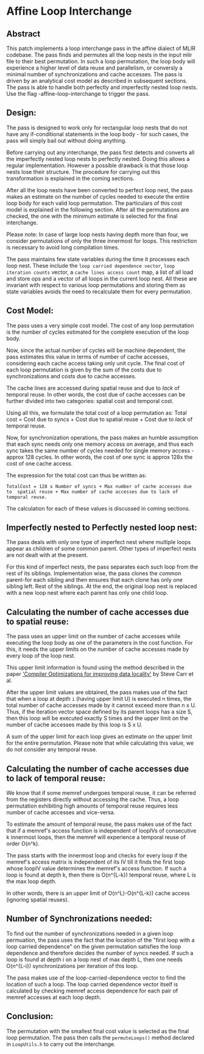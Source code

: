 # Affine Loop Interchange


## Abstract
This patch implements a loop interchange pass in the affine dialect of MLIR 
codebase. The pass finds and permutes all the loop nests in the input mlir file 
to their best permutation. In such a loop permutation, the loop body will 
experience a higher level of data reuse and parallelism, or conversly a minimal 
number of synchronizations and cache accesses. The pass is driven by an 
analytical cost model as described in subsequent sections. The pass is able to 
handle both perfectly and imperfectly nested loop nests. Use the flag 
-affine-loop-interchange to trigger the pass.

## Design:
The pass is designed to work only for rectangular loop nests that do not have 
any if-conditional statements in the loop body - for such cases, the pass will 
simply bail out without doing anything. 

Before carrying out any interchange, the pass first detects and converts all 
the imperfectly nested loop nests to perfectly nested. Doing this allows a
regular implementation. However a possible drawback is that those loop nests
lose their structure. The procedure for carrying out this transformation is
explained in the coming sections.

After all the loop nests have been converted to perfect loop nest, the pass 
makes an estimate on the number of cycles needed to execute the entire loop 
body for each valid loop permutation. The particulars of this cost model is 
explained in the following section. After all the permutations are checked,
the one with the minimum estimate is selected for the final interchange. 

Please note: In case of large loop nests having depth more than four, we 
consider permutations of only the three innermost for loops. This restriction is 
necessary to avoid long compilation times.

The pass maintains few state variables during the time it processes each loop 
nest. These include the `loop carried dependence vector`, `loop iteration counts` 
vector, a `cache lines access count` map, a list of all load and store ops and a
vector of all loops in the current loop nest. All these are invariant with respect
to various loop permutations and storing them as state variables avoids the need
to recalculate them for every permutation.

## Cost Model:
The pass uses a very simple cost model. The cost of any loop permutation is the 
number of cycles estimated for the complete execution of the loop body.

Now, since the actual number of cycles will be machine dependent, the pass 
estimates this value in terms of number of cache accesses, considering each 
cache access taking only unit cycle. The final cost of each loop permutation is 
given by the sum of the costs due to synchronizations and costs due to cache 
accesses.

The cache lines are accessed during spatial reuse and due to *lack* of temporal 
reuse. In other words, the cost due of cache accesses can be further divided into
two categories: spatial cost and temporal cost. 

Using all this, we formulate the total cost of a loop permutation as:
Total cost = Cost due to syncs + Cost due to spatial reuse + Cost due to *lack* 
of temporal reuse. 

Now, for synchronization operations, the pass makes an humble assumption that 
each sync needs only one memory access on average, and thus each sync takes the 
same number of cycles needed for single memory access - approx 128 cycles. In 
other words, the cost of one sync is approx 128x the cost of one cache access. 

The expression for the total cost can thus be written as: 

`TotalCost = 128 x Number of syncs + Max number of cache accesses due to 
spatial reuse + Max number of cache accesses due to lack of temporal reuse.` 

The calculation for each of these values is discussed in coming sections.


## Imperfectly nested to Perfectly nested loop nest:
The pass deals with only one type of imperfect nest where multiple loops appear 
as children of some common parent. Other types of imperfect nests are not dealt 
with at the present.

For this kind of imperfect nests, the pass separates each such loop from the rest
of its siblings. Implementation wise, the pass clones the common parent-for each
sibling and then ensures that each clone has only one sibling left. Rest of the 
siblings. At the end, the original loop nest is replaced with a new loop nest 
where each parent has only one child loop.


## Calculating the number of cache accesses due to spatial reuse:
The pass uses an upper limit on the number of cache accesses while executing 
the loop body as one of the parameters in the cost function. For this, it needs 
the upper limits on the number of cache accesses made by every loop of the loop
nest.

This upper limit information is found using the method described in the paper 
['Compiler Optimizations for improving data 
locality'](https://dl.acm.org/doi/abs/10.1145/195470.195557) by Steve Carr et 
al.

After the upper limit values are obtained, the pass makes use of the fact that 
when a loop at depth `i` (having upper limit U) is executed n times, the total 
number of cache accesses made by it cannot exceed more than n x U. Thus, if the 
iteration vector space defined by its parent loops has a size S, then this loop 
will be executed exactly S times and the upper limit on the number of cache 
accesses made by this loop is S x U.

A sum of the upper limit for each loop gives an estimate on the upper limit for 
the entire permutation. Please note that while calculating this value, we do 
not consider any temporal reuse.


## Calculating the number of cache accesses due to lack of temporal reuse:
We know that if some memref undergoes temporal reuse, it can be referred from 
the registers directly without accessing the cache. Thus, a loop permutation 
exhibiting high amounts of temporal reuse requires less number of cache 
accesses and vice-versa.

To estimate the amount of temporal reuse, the pass makes use of the fact that 
if a memref's access function is independent of loopIVs of consecutive k 
innermost loops, then the memref will experience a temporal reuse of order 
O(n^k).

The pass starts with the innermost loop and checks for every loop if the memref's 
access matrix is independent of its IV till it finds the first loop whose loopIV 
value determines the memref's access function. If such a loop is found at depth k, 
then there is O(n^{L-k}) temporal reuse, where L is the max loop depth.

In other words, there is an upper limit of O(n^L)-O(n^{L-k}) cache access (ignoring 
spatial reuses).


## Number of Synchronizations needed:
To find out the number of synchronizations needed in a given loop permuation, 
the pass uses the fact that the location of the "first loop with a loop carried 
dependence" on the given permutation satisfies the loop dependence and therefore 
decides the number of syncs needed. If such a loop is found at depth i on a loop
nest of max depth L, then one needs O(n^{L-i}) synchronizations per iteration of
this loop.

The pass makes use of the loop-carried-dependence vector to find the location of
such a loop. The loop carried dependence vector itself is calculated by checking 
memref access dependence for each pair of memref accesses at each loop depth.

## Conclusion:
The permutation with the smallest final cost value is selected as the final loop 
permutation. The pass then calls the `permuteLoops()` method declared in 
`LoopUtils.h` to carry out the interchange.
